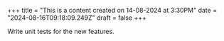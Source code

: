 +++
title = "This is a content created on 14-08-2024 at 3:30PM"
date = "2024-08-16T09:18:09.249Z"
draft = false
+++

  Write unit tests for the new features.
        